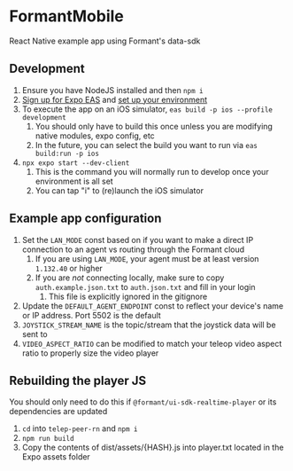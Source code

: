 # FormantMobile

React Native example app using Formant's data-sdk

## Development

1. Ensure you have NodeJS installed and then `npm i`
2. [Sign up for Expo EAS](https://expo.dev/signup) and [set up your environment](https://docs.expo.dev/build/setup/)
3. To execute the app on an iOS simulator, `eas build -p ios --profile development`
    1. You should only have to build this once unless you are modifying native modules, expo config, etc
    2. In the future, you can select the build you want to run via `eas build:run -p ios`
4. `npx expo start --dev-client`
    1. This is the command you will normally run to develop once your environment is all set
    2. You can tap "i" to (re)launch the iOS simulator

## Example app configuration

1. Set the `LAN_MODE` const based on if you want to make a direct IP connection to an agent vs routing through the Formant cloud
    1. If you are using `LAN_MODE`, your agent must be at least version `1.132.40` or higher
    2. If you are _not_ connecting locally, make sure to copy `auth.example.json.txt` to `auth.json.txt` and fill in your login
        1. This file is explicitly ignored in the gitignore
2. Update the `DEFAULT_AGENT_ENDPOINT` const to reflect your device's name or IP address. Port 5502 is the default
3. `JOYSTICK_STREAM_NAME` is the topic/stream that the joystick data will be sent to
4. `VIDEO_ASPECT_RATIO` can be modified to match your teleop video aspect ratio to properly size the video player

## Rebuilding the player JS

You should only need to do this if `@formant/ui-sdk-realtime-player` or its dependencies are updated

1. `cd` into `telep-peer-rn` and `npm i`
2. `npm run build`
3. Copy the contents of dist/assets/{HASH}.js into player.txt located in the Expo assets folder
